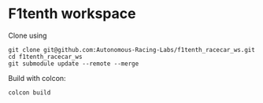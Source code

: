 # F1tenth workspace

Clone using
```
git clone git@github.com:Autonomous-Racing-Labs/f1tenth_racecar_ws.git
cd f1tenth_racecar_ws
git submodule update --remote --merge
```

Build with colcon:
```
colcon build
```
